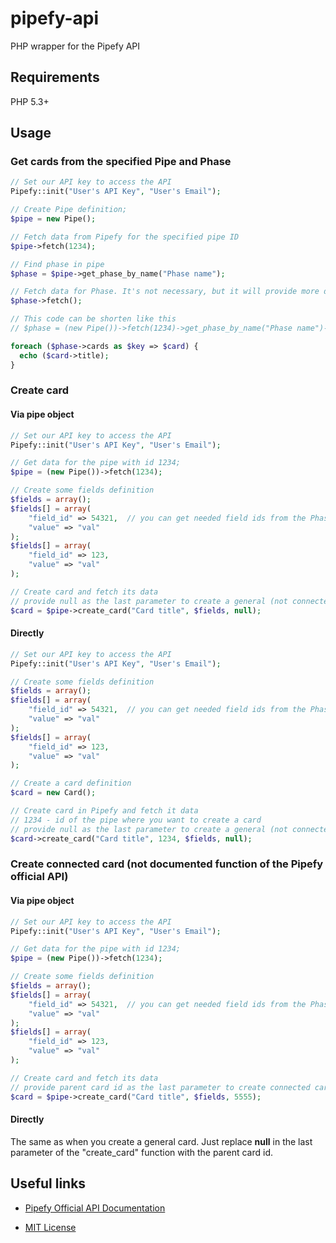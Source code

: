 # pipefy-api
PHP wrapper for the Pipefy API

## Requirements

PHP 5.3+

## Usage

### Get cards from the specified Pipe and Phase

```php
// Set our API key to access the API
Pipefy::init("User's API Key", "User's Email");

// Create Pipe definition; 
$pipe = new Pipe();

// Fetch data from Pipefy for the specified pipe ID
$pipe->fetch(1234);

// Find phase in pipe
$phase = $pipe->get_phase_by_name("Phase name");

// Fetch data for Phase. It's not necessary, but it will provide more detailed info about the phase and its cards.
$phase->fetch();

// This code can be shorten like this
// $phase = (new Pipe())->fetch(1234)->get_phase_by_name("Phase name")->fetch();

foreach ($phase->cards as $key => $card) {
  echo ($card->title);
}
```

### Create card

#### Via pipe object
```php
// Set our API key to access the API
Pipefy::init("User's API Key", "User's Email");

// Get data for the pipe with id 1234; 
$pipe = (new Pipe())->fetch(1234);

// Create some fields definition
$fields = array();
$fields[] = array(
    "field_id" => 54321,  // you can get needed field ids from the Phase object
    "value" => "val"
);
$fields[] = array(
    "field_id" => 123,
    "value" => "val"
);

// Create card and fetch its data
// provide null as the last parameter to create a general (not connected) card
$card = $pipe->create_card("Card title", $fields, null);
```

#### Directly
```php
// Set our API key to access the API
Pipefy::init("User's API Key", "User's Email");

// Create some fields definition
$fields = array();
$fields[] = array(
    "field_id" => 54321,  // you can get needed field ids from the Phase object
    "value" => "val"
);
$fields[] = array(
    "field_id" => 123,
    "value" => "val"
);

// Create a card definition
$card = new Card();

// Create card in Pipefy and fetch it data
// 1234 - id of the pipe where you want to create a card
// provide null as the last parameter to create a general (not connected) card
$card->create_card("Card title", 1234, $fields, null);   
```

### Create connected card  (not documented function of the Pipefy official API)

#### Via pipe object
```php
// Set our API key to access the API
Pipefy::init("User's API Key", "User's Email");

// Get data for the pipe with id 1234; 
$pipe = (new Pipe())->fetch(1234);

// Create some fields definition
$fields = array();
$fields[] = array(
    "field_id" => 54321,  // you can get needed field ids from the Phase object
    "value" => "val"
);
$fields[] = array(
    "field_id" => 123,
    "value" => "val"
);

// Create card and fetch its data
// provide parent card id as the last parameter to create connected card
$card = $pipe->create_card("Card title", $fields, 5555);
```

#### Directly
The same as when you create a general card. Just replace **null** in the last parameter of the "create_card" function with the parent card id.


## Useful links
* [Pipefy Official API Documentation](https://pipefy.gitbooks.io/pipefy-api-docs/index.html)

* [MIT License](../master/LICENSE)
